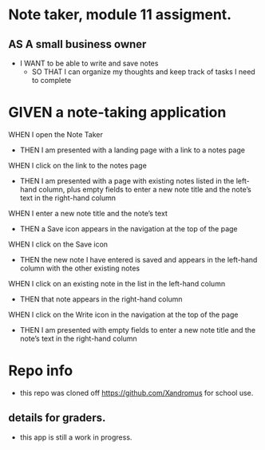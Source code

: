 # Note taker, module 11 assigment. 

## AS A small business owner

- I WANT to be able to write and save notes
  - SO THAT I can organize my thoughts and keep track of tasks I need to complete

# GIVEN a note-taking application
WHEN I open the Note Taker
- THEN I am presented with a landing page with a link to a notes page

WHEN I click on the link to the notes page
- THEN I am presented with a page with existing notes listed in the left-hand column, plus empty fields to enter a new note title and the note’s text in the right-hand column

WHEN I enter a new note title and the note’s text
- THEN a Save icon appears in the navigation at the top of the page

WHEN I click on the Save icon
- THEN the new note I have entered is saved and appears in the left-hand column with the other existing notes

WHEN I click on an existing note in the list in the left-hand column
- THEN that note appears in the right-hand column

WHEN I click on the Write icon in the navigation at the top of the page
- THEN I am presented with empty fields to enter a new note title and the note’s text in the right-hand column


# Repo info
- this repo was cloned off https://github.com/Xandromus for school use.

## details for graders.
- this app is still a work in progress.
